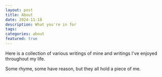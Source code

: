 ```yaml
---
layout: post
title: About
date: 2024-11-18
description: What you're in for
tags:
categories: about
featured: true
---
```


Here is a collection of various writings of mine and writings I've enjoyed throughout my life.

Some rhyme, some have reason, but they all hold a piece of me.
